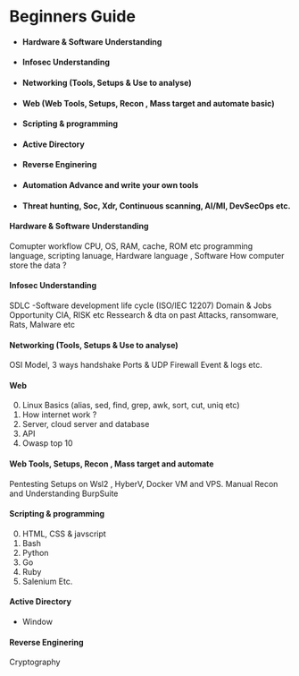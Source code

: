 # Beginners Guide

- #### Hardware & Software Understanding
- #### Infosec Understanding
- #### Networking (Tools, Setups & Use to analyse)
- #### Web (Web Tools, Setups, Recon , Mass target and automate basic)
- #### Scripting & programming
- #### Active Directory
- #### Reverse Enginering
- #### Automation Advance and write your own tools
- #### Threat hunting, Soc, Xdr, Continuous scanning, AI/Ml, DevSecOps etc.


#### Hardware & Software Understanding
Comupter workflow
CPU, OS, RAM, cache, ROM etc
programming language, scripting lanuage, Hardware language , Software
How computer store the data ?

#### Infosec Understanding
SDLC -Software development life cycle (ISO/IEC 12207) 
Domain & Jobs Opportunity
CIA, RISK etc
Ressearch & dta on past Attacks, ransomware, Rats, Malware etc

#### Networking (Tools, Setups & Use to analyse)
OSI Model, 
3 ways handshake
Ports & UDP
Firewall
Event & logs
etc.

#### Web
0. Linux Basics (alias, sed, find, grep, awk, sort, cut, uniq etc)
2. How internet work ?
3. Server, cloud server and database
4. API
5. Owasp top 10

#### Web Tools, Setups, Recon , Mass target and automate
Pentesting Setups on  Wsl2 , HyberV, Docker VM and VPS.
Manual Recon and Understanding BurpSuite


#### Scripting & programming
0. HTML, CSS & javscript
2. Bash
3. Python
4. Go
5. Ruby 
6. Salenium Etc.

#### Active Directory
- Window 

#### Reverse Enginering
Cryptography

